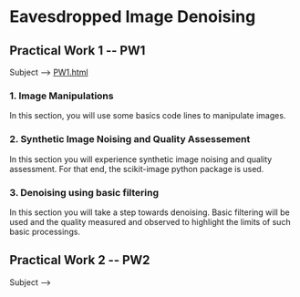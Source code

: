 # Eavesdropped Image Denoising

## Practical Work 1 -- PW1

Subject --> [PW1.html](./PW1.html) 

### 1. Image Manipulations
In this section, you will use some basics code lines to manipulate images.

### 2. Synthetic Image Noising and Quality Assessement
In this section you will experience synthetic image noising and quality assessment. For that end, the scikit-image python package is used.

### 3. Denoising using basic filtering
In this section you will take a step towards denoising. Basic filtering will be used and the quality measured and observed to highlight the limits of such basic processings. 


## Practical Work 2 -- PW2
Subject -->